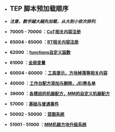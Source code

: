 - ## TEP 脚本预加载顺序

- ***注意，数字越大越先加载，从大到小依次排列.***

- **70005 - 70000 ：<u>CoT相关内容注册</u>**

- **65004 - 65000 ：<u>RT相关内容注册</u>**

- **62000 ：<u>functions自定义函数</u>**

- **61000 ：<u>全局变量</u>**

- **60004 - 60000 ：<u>工具提示，方块掉落等相关内容</u>** 

- **40000 ：<u>工作台配方添加与删除，JEI黑名单</u>**

- **39000 ：<u>各模组的机器配方，MM的自定义机器配方</u>**

- **57000 ：<u>基础与普通事件</u>**

- **50002 - 50000 ：<u>蓝图系统</u>**

- **51001 - 51000 ：<u>MM机器方块升级系统</u>**

